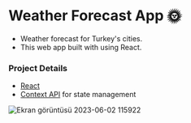 # Weather Forecast App 🌞

* Weather forecast for Turkey's cities.
* This web app built with using React.


### Project Details
- [React](https://reactjs.org/)
- [Context API](https://reactjs.org/docs/context.html) for state management

![Ekran görüntüsü 2023-06-02 115922](https://github.com/elaldiaysenur/react-weather-appp/assets/84620334/05217816-2a0a-495c-9b7e-c00f81386889)

